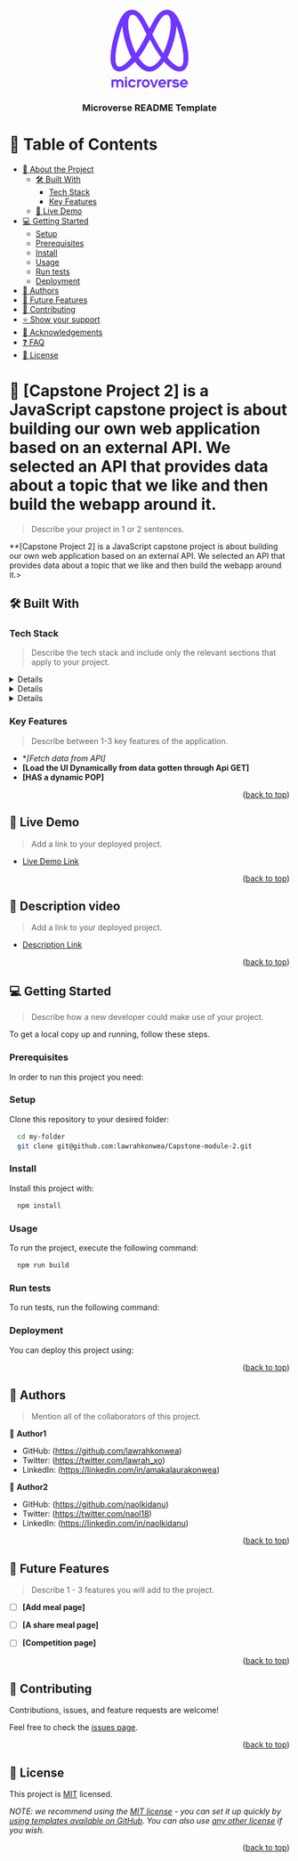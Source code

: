<a name="readme-top"></a>

<!--
HOW TO USE:
This is an example of how you may give instructions on setting up your project locally.

Modify this file to match your project and remove sections that don't apply.

REQUIRED SECTIONS:
- Table of Contents
- About the Project
  - Built With
  - Live Demo
- Getting Started
- Authors
- Future Features
- Contributing
- Show your support
- Acknowledgements
- License

After you're finished please remove all the comments and instructions!
-->

<div align="center">

  <img src="murple_logo.png" alt="logo" width="140"  height="auto" />
  <br/>

  <h3><b>Microverse README Template</b></h3>

</div>

<!-- TABLE OF CONTENTS -->

# 📗 Table of Contents

- [📖 About the Project](#about-project)
  - [🛠 Built With](#built-with)
    - [Tech Stack](#tech-stack)
    - [Key Features](#key-features)
  - [🚀 Live Demo](#live-demo)
- [💻 Getting Started](#getting-started)
  - [Setup](#setup)
  - [Prerequisites](#prerequisites)
  - [Install](#install)
  - [Usage](#usage)
  - [Run tests](#run-tests)
  - [Deployment](#triangular_flag_on_post-deployment)
- [👥 Authors](#authors)
- [🔭 Future Features](#future-features)
- [🤝 Contributing](#contributing)
- [⭐️ Show your support](#support)
- [🙏 Acknowledgements](#acknowledgements)
- [❓ FAQ](#faq)
- [📝 License](#license)

<!-- PROJECT DESCRIPTION -->

# 📖 [Capstone Project 2]<a name="about-project"> is a JavaScript capstone project is about building our own web application based on an external API. We selected an API that provides data about a topic that we like and then build the webapp around it.</a>

> Describe your project in 1 or 2 sentences.

**[Capstone Project 2] is a JavaScript capstone project is about building our own web application based on an external API. We selected an API that provides data about a topic that we like and then build the webapp around it.>

## 🛠 Built With <a name="built-with"></a>

### Tech Stack <a name="tech-stack"></a>

> Describe the tech stack and include only the relevant sections that apply to your project.

<details>
  <ul>
    <li><a href="">HTML</a></li>
  </ul>
</details>

<details>
  <ul>
    <li><a href="">CSS</a></li>
  </ul>
</details>

<details>
  <ul>
    <li><a href="">JavaScript</a></li>
  </ul>
</details>

<!-- Features -->

### Key Features <a name="key-features"></a>

> Describe between 1-3 key features of the application.

- **[Fetch data from API]*
- **[Load the UI Dynamically from data gotten through Api GET]**
- **[HAS a dynamic POP]**

<p align="right">(<a href="#readme-top">back to top</a>)</p>

<!-- LIVE DEMO -->

## 🚀 Live Demo <a name="live-demo"></a>

> Add a link to your deployed project.

- [Live Demo Link](https://lawrahkonwea.github.io/Capstone-module-2/dist/)

<p align="right">(<a href="#readme-top">back to top</a>)</p>

## 🚀 Description video <a name="live-demo"></a>

> Add a link to your deployed project.

- [Description Link](https://drive.google.com/file/d/1mizkYo9I8O161TQX-ivuD08THSIrgYzL/view)

<p align="right">(<a href="#readme-top">back to top</a>)</p>


<!-- GETTING STARTED -->

## 💻 Getting Started <a name="getting-started"></a>

> Describe how a new developer could make use of your project.

To get a local copy up and running, follow these steps.

### Prerequisites

In order to run this project you need:

<!--
Example command:

```sh
 gem install rails
```
 -->

### Setup

Clone this repository to your desired folder:
```sh
  cd my-folder
  git clone git@github.com:lawrahkonwea/Capstone-module-2.git

```
<!--
Example commands:


--->

### Install

Install this project with:
```sh
  npm install
```
<!--
Example command:


--->

### Usage

To run the project, execute the following command:
```sh
  npm run build
```
<!--
Example command:


--->

### Run tests

To run tests, run the following command:

<!--
Example command:


--->

### Deployment

You can deploy this project using:

<!--
Example:

```sh

```
 -->

<p align="right">(<a href="#readme-top">back to top</a>)</p>

<!-- AUTHORS -->

## 👥 Authors <a name="authors"></a>

> Mention all of the collaborators of this project.

👤 **Author1**

- GitHub: (https://github.com/lawrahkonwea)
- Twitter: (https://twitter.com/lawrah_xo)
- LinkedIn: (https://linkedin.com/in/amakalaurakonwea)

👤 **Author2**

- GitHub: (https://github.com/naolkidanu)
- Twitter: (https://twitter.com/naol18)
- LinkedIn: (https://linkedin.com/in/naolkidanu)

<p align="right">(<a href="#readme-top">back to top</a>)</p>

<!-- FUTURE FEATURES -->

## 🔭 Future Features <a name="future-features"></a>

> Describe 1 - 3 features you will add to the project.

- [ ] **[Add meal page]**
- [ ] **[A share meal page]**
- [ ] **[Competition page]**




<p align="right">(<a href="#readme-top">back to top</a>)</p>

<!-- CONTRIBUTING -->

## 🤝 Contributing <a name="contributing"></a>

Contributions, issues, and feature requests are welcome!

Feel free to check the [issues page](../../issues/).

<p align="right">(<a href="#readme-top">back to top</a>)</p>


<!-- LICENSE -->

## 📝 License <a name="license"></a>

This project is [MIT](./LICENSE) licensed.

_NOTE: we recommend using the [MIT license](https://choosealicense.com/licenses/mit/) - you can set it up quickly by [using templates available on GitHub](https://docs.github.com/en/communities/setting-up-your-project-for-healthy-contributions/adding-a-license-to-a-repository). You can also use [any other license](https://choosealicense.com/licenses/) if you wish._

<p align="right">(<a href="#readme-top">back to top</a>)</p>

